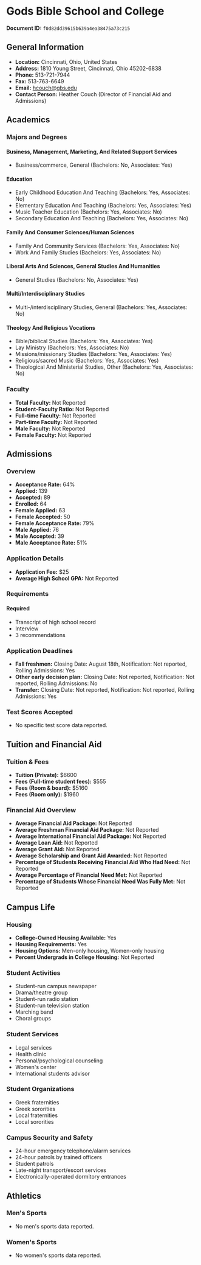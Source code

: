 # Gods Bible School and College

**Document ID:** `f0d82dd39615b639a4ea38475a73c215`

## General Information

- **Location:** Cincinnati, Ohio, United States
- **Address:** 1810 Young Street, Cincinnati, Ohio 45202-6838
- **Phone:** 513-721-7944
- **Fax:** 513-763-6649
- **Email:** hcouch@gbs.edu
- **Contact Person:** Heather Couch (Director of Financial Aid and Admissions)

## Academics

### Majors and Degrees

#### Business, Management, Marketing, And Related Support Services

- Business/commerce, General (Bachelors: No, Associates: Yes)

#### Education

- Early Childhood Education And Teaching (Bachelors: Yes, Associates: No)
- Elementary Education And Teaching (Bachelors: Yes, Associates: Yes)
- Music Teacher Education (Bachelors: Yes, Associates: No)
- Secondary Education And Teaching (Bachelors: Yes, Associates: No)

#### Family And Consumer Sciences/Human Sciences

- Family And Community Services (Bachelors: Yes, Associates: No)
- Work And Family Studies (Bachelors: Yes, Associates: No)

#### Liberal Arts And Sciences, General Studies And Humanities

- General Studies (Bachelors: No, Associates: Yes)

#### Multi/Interdisciplinary Studies

- Multi-/interdisciplinary Studies, General (Bachelors: Yes, Associates: No)

#### Theology And Religious Vocations

- Bible/biblical Studies (Bachelors: Yes, Associates: Yes)
- Lay Ministry (Bachelors: Yes, Associates: No)
- Missions/missionary Studies (Bachelors: Yes, Associates: Yes)
- Religious/sacred Music (Bachelors: Yes, Associates: Yes)
- Theological And Ministerial Studies, Other (Bachelors: Yes, Associates: No)

### Faculty

- **Total Faculty:** Not Reported
- **Student-Faculty Ratio:** Not Reported
- **Full-time Faculty:** Not Reported
- **Part-time Faculty:** Not Reported
- **Male Faculty:** Not Reported
- **Female Faculty:** Not Reported

## Admissions

### Overview

- **Acceptance Rate:** 64%
- **Applied:** 139
- **Accepted:** 89
- **Enrolled:** 64
- **Female Applied:** 63
- **Female Accepted:** 50
- **Female Acceptance Rate:** 79%
- **Male Applied:** 76
- **Male Accepted:** 39
- **Male Acceptance Rate:** 51%

### Application Details

- **Application Fee:** $25
- **Average High School GPA:** Not Reported

### Requirements

#### Required

- Transcript of high school record
- Interview
- 3 recommendations

### Application Deadlines

- **Fall freshmen:** Closing Date: August 18th, Notification: Not reported, Rolling Admissions: Yes
- **Other early decision plan:** Closing Date: Not reported, Notification: Not reported, Rolling Admissions: No
- **Transfer:** Closing Date: Not reported, Notification: Not reported, Rolling Admissions: Yes

### Test Scores Accepted

- No specific test score data reported.

## Tuition and Financial Aid

### Tuition & Fees

- **Tuition (Private):** $6600
- **Fees (Full-time student fees):** $555
- **Fees (Room & board):** $5160
- **Fees (Room only):** $1960

### Financial Aid Overview

- **Average Financial Aid Package:** Not Reported
- **Average Freshman Financial Aid Package:** Not Reported
- **Average International Financial Aid Package:** Not Reported
- **Average Loan Aid:** Not Reported
- **Average Grant Aid:** Not Reported
- **Average Scholarship and Grant Aid Awarded:** Not Reported
- **Percentage of Students Receiving Financial Aid Who Had Need:** Not Reported
- **Average Percentage of Financial Need Met:** Not Reported
- **Percentage of Students Whose Financial Need Was Fully Met:** Not Reported

## Campus Life

### Housing

- **College-Owned Housing Available:** Yes
- **Housing Requirements:** Yes
- **Housing Options:** Men-only housing, Women-only housing
- **Percent Undergrads in College Housing:** Not Reported

### Student Activities

- Student-run campus newspaper
- Drama/theatre group
- Student-run radio station
- Student-run television station
- Marching band
- Choral groups

### Student Services

- Legal services
- Health clinic
- Personal/psychological counseling
- Women's center
- International students advisor

### Student Organizations

- Greek fraternities
- Greek sororities
- Local fraternities
- Local sororities

### Campus Security and Safety

- 24-hour emergency telephone/alarm services
- 24-hour patrols by trained officers
- Student patrols
- Late-night transport/escort services
- Electronically-operated dormitory entrances

## Athletics

### Men's Sports

- No men's sports data reported.

### Women's Sports

- No women's sports data reported.
